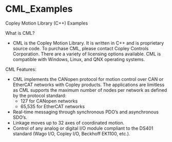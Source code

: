 # CML_Examples
Copley Motion Library (C++) Examples

What is CML?
-	CML is the Copley Motion Library. 
	It is written in C++ and is proprietary source code. 
	To purchase CML, please contact Copley Controls Corporation. 
	There are a variety of licensing options available. 
	CML is compatible with Windows, Linux, and QNX operating systems. 

CML Features:
-	CML implements the CANopen protocol for motion control over CAN or EtherCAT networks with Copley products. 
	The applications are limitless as CML supports the maximum number of nodes per network as defined by the protocol standard: 
	- 127 for CANopen networks
	- 65,535 for EtherCAT networks
-	Real-time messaging through synchronous PDO’s and asynchronous SDO’s.
-	Linkage moves up to 32 axes of coordinated motion.
-	Control of any analog or digital I/O module compliant to the DS401 standard (Wago I/O, Copley I/O, Beckhoff EK1100, etc.).
